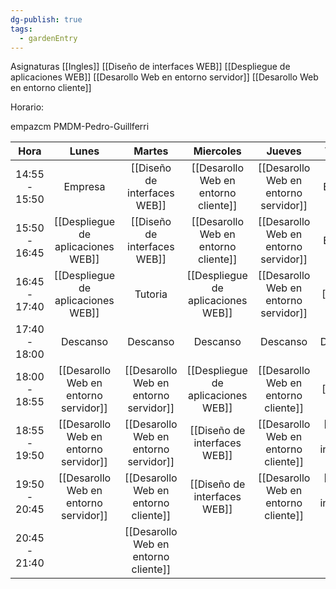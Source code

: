 ```yaml
---
dg-publish: true
tags:
  - gardenEntry
---
```

Asignaturas
[[Ingles]]
[[Diseño de interfaces WEB]]
[[Despliegue de aplicaciones WEB]]
[[Desarollo Web en entorno servidor]]
[[Desarollo Web en entorno cliente]]

Horario:


empazcm
PMDM-Pedro-Guillferri

|     Hora      |                 Lunes                 |                Martes                 |              Miercoles               |                Jueves                 |           Viernes            |
| :-----------: | :-----------------------------------: | :-----------------------------------: | :----------------------------------: | :-----------------------------------: | :--------------------------: |
| 14:55 - 15:50 |                Empresa                |     [[Diseño de interfaces WEB]]      | [[Desarollo Web en entorno cliente]] | [[Desarollo Web en entorno servidor]] |           Empresa            |
| 15:50 - 16:45 |  [[Despliegue de aplicaciones WEB]]   |     [[Diseño de interfaces WEB]]      | [[Desarollo Web en entorno cliente]] | [[Desarollo Web en entorno servidor]] |           Empresa            |
| 16:45 - 17:40 |  [[Despliegue de aplicaciones WEB]]   |                Tutoria                |  [[Despliegue de aplicaciones WEB]]  | [[Desarollo Web en entorno servidor]] |          [[Ingles]]          |
| 17:40 - 18:00 |               Descanso                |               Descanso                |               Descanso               |               Descanso                |           Descanso           |
| 18:00 - 18:55 | [[Desarollo Web en entorno servidor]] | [[Desarollo Web en entorno servidor]] |  [[Despliegue de aplicaciones WEB]]  | [[Desarollo Web en entorno cliente]]  |          [[Ingles]]          |
| 18:55 - 19:50 | [[Desarollo Web en entorno servidor]] | [[Desarollo Web en entorno servidor]] |     [[Diseño de interfaces WEB]]     | [[Desarollo Web en entorno cliente]]  | [[Diseño de interfaces WEB]] |
| 19:50 - 20:45 | [[Desarollo Web en entorno servidor]] | [[Desarollo Web en entorno cliente]]  |     [[Diseño de interfaces WEB]]     | [[Desarollo Web en entorno cliente]]  | [[Diseño de interfaces WEB]] |
| 20:45 - 21:40 |                                       | [[Desarollo Web en entorno cliente]]  |                                      |                                       |                              |

